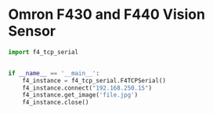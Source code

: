 # Omron F430 and F440 Vision Sensor

```python
import f4_tcp_serial


if __name__ == '__main__':
    f4_instance = f4_tcp_serial.F4TCPSerial()
    f4_instance.connect("192.168.250.15")
    f4_instance.get_image('file.jpg')
    f4_instance.close()
```